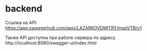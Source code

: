# backend

Ссылка на API: https://app.swaggerhub.com/apis/LAZARKOVDMITRY/mapVTB/v1 


Также API доступна при работе сервера по адресу http://localhost:8080/swagger-ui/index.html
